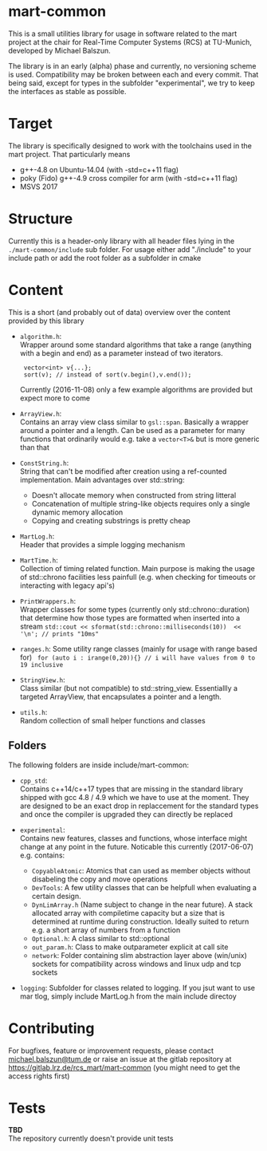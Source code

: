 # mart-common

This is a small utilities library for usage in software related to the mart project at the chair for Real-Time Computer Systems (RCS) at TU-Munich, developed by Michael Balszun.

The library is in an early (alpha) phase and currently, no versioning scheme is used. Compatibility may be broken between each and every commit. That being said, except for types in the subfolder "experimental", we try to keep the interfaces as stable as possible. 

# Target 
The library is specifically designed to work with the toolchains used in the mart project. That particularly means
- g++-4.8 on Ubuntu-14.04 (with -std=c++11 flag)
- poky (Fido) g++-4.9 cross compiler for arm (with -std=c++11 flag)
- MSVS 2017

# Structure
Currently this is a header-only library with all header files lying in the `./mart-common/include` sub folder. For usage either add "./include" to your include path or add the root folder as a subfolder in cmake

# Content
This is a short (and probably out of data) overview over the content provided by this library

- `algorithm.h`:     
  Wrapper around some standard algorithms that take a range (anything with a begin and end) as a parameter instead of two iterators.
  ```
   vector<int> v{...};
   sort(v); // instead of sort(v.begin(),v.end());
  ```
  Currently (2016-11-08) only a few example algorithms are provided but expect more to come

- `ArrayView.h`:   
  Contains an array view class similar to `gsl::span`. Basically a wrapper around a pointer and a length. 
  Can be used as a parameter for many functions that ordinarily would e.g. take a `vector<T>&` but is more generic than that 
 
- `ConstString.h`:   
  String that can't be modified after creation using a ref-counted implementation. 
  Main advantages over std::string: 
	- Doesn't allocate memory when constructed from string litteral
	- Concatenation of multiple string-like objects requires only a single dynamic memory allocation
  - Copying and creating substrings is pretty cheap

- `MartLog.h`:  
  Header that provides a simple logging mechanism
		
- `MartTime.h`:   
  Collection of timing related function. Main purpose is making the usage of std::chrono facilities less painfull
  (e.g. when checking for timeouts or interacting with legacy api's)


- `PrintWrappers.h`:  
  Wrapper classes for some types (currently only std::chrono::duration) that determine how those types are formatted when inserted into a stream
  `std::cout << sformat(std::chrono::milliseconds(10))  << '\n'; // prints "10ms"`

- `ranges.h`: 
  Some utility range classes (mainly for usage with range based for)
  ` for (auto i : irange(0,20)){} // i will have values from 0 to 19 inclusive`

- `StringView.h`:  
  Class similar (but not compatible) to std::string_view. Essentiallly a targeted ArrayView, that encapsulates a pointer and a length.

- `utils.h`:  
  Random collection of small helper functions and classes
 
## Folders
 The following folders are inside include/mart-common:
  
- `cpp_std`:  
  Contains c\++14/c++17 types that are missing in the standard library shipped with gcc 4.8 / 4.9 which we have to use at the moment. They are designed to be an exact drop in replaccement for the standard types and once the compiler is upgraded they can directly be replaced

- `experimental`:  
  Contains new features, classes and functions, whose interface might change at any point in the future. Noticable this currently (2017-06-07) e.g. contains:
   - `CopyableAtomic`: Atomics that can used as member objects without disabeling the copy and move operations
   - `DevTools`: A few utility classes that can be helpfull when evaluating a certain design.
   - `DynLimArray.h` (Name subject to change in the near future). A stack allocated array with compiletime capacity but a size that is determined at runtime during construction. Ideally suited to return e.g. a short array of numbers from a function
   - `Optional.h`: A class similar to std::optional
   - `out_param.h`: Class to make outparameter explicit at call site
   - `network`: Folder containing slim abstraction layer above (win/unix) sockets for compatibility across windows and linux udp and tcp sockets 

- `logging`: Subfolder for classes related to logging. If you jsut want to use mar tlog, simply include MartLog.h from the main include directoy
  
# Contributing
  
  For bugfixes, feature or improvement requests, please contact michael.balszun@tum.de or raise an issue at the gitlab repository at https://gitlab.lrz.de/rcs_mart/mart-common (you might need to get the access rights first)

# Tests
**TBD**  
The repository currently doesn't provide unit tests
